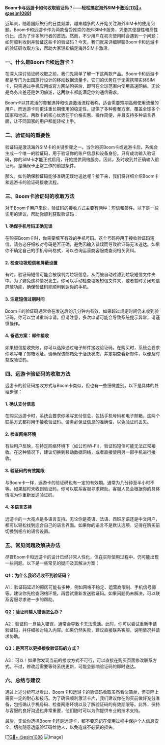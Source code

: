 **Boom卡与远游卡如何收取验证码？——轻松搞定海外SIM卡激活[[TG💪+ @esim1088](https://t.me/s/esim1088)]**

近年来，随着国际旅行的日益频繁，越来越多的人开始关注海外SIM卡的使用问题。Boom卡和远游卡作为两款备受推崇的海外SIM卡服务，凭借其便捷性和高性价比，成为了许多旅行者的首选。然而，不少用户在初次使用时会遇到一个问题：如何顺利收到并验证这些卡的验证码？今天，我们就来详细聊聊Boom卡和远游卡的验证码收取方法，帮助大家轻松搞定海外SIM卡激活。

### 一、什么是Boom卡和远游卡？

在深入探讨验证码收取之前，我们先简单了解一下这两款产品。Boom卡和远游卡都是专门为出国旅行设计的移动数据流量卡。它们的优势在于无需携带实体SIM卡，只需通过手机应用或官方网站购买后，即可在全球范围内使用高速网络。无论是商务出差还是休闲旅游，这两款卡都能满足你的通信需求。

Boom卡以其灵活的套餐选择和快速激活流程著称，适合需要短期高频使用流量的用户。而远游卡则更注重长期使用的稳定性，提供了多种套餐方案，覆盖全球多个国家和地区。两款卡的核心优势在于价格实惠、操作简便，并且支持多种语言界面，让不同国家的用户都能轻松上手。

### 二、验证码的重要性

验证码是激活海外SIM卡的关键步骤之一。当你购买Boom卡或远游卡后，系统会生成一个唯一的验证码，用于验证你的账户信息和设备身份。只有成功输入验证码，你的SIM卡才能正式启用，开始提供网络服务。因此，及时收到并正确输入验证码，是确保卡正常工作的前提条件。

那么，如何确保验证码能够准确无误地送达呢？接下来，我们将详细介绍Boom卡和远游卡的验证码接收流程。

### 三、Boom卡验证码的收取方法

对于Boom卡用户来说，验证码的接收方式主要有两种：短信和邮件。以下是一些实用的建议，帮助你顺利获取验证码：

#### 1. 确保手机号码正确无误
在购买Boom卡时，你需要填写有效的手机号码。这个号码将用于接收验证码短信。请务必仔细核对号码是否正确，避免因输入错误而导致验证码无法送达。如果你不确定自己的手机号码格式，可以咨询运营商客服或查阅相关资料。

#### 2. 检查垃圾短信和屏蔽设置
有时，验证码短信可能会被误判为垃圾信息，从而被自动过滤到垃圾短信文件夹中。为了避免这种情况发生，你可以手动检查垃圾短信文件夹，或者暂时关闭短信屏蔽功能，确保验证码能顺利到达你的手机。

#### 3. 注意短信过期时间
Boom卡的验证码通常会在发送后的几分钟内有效。如果超过规定时间仍未收到验证码，你可以尝试重新申请。但请注意，多次申请可能会导致系统提示异常，请谨慎操作。

#### 4. 备选方案：邮件接收
如果短信接收失败，你可以选择通过电子邮件接收验证码。在购买时，系统会要求你填写电子邮箱地址。请确保该邮箱处于活跃状态，并定期查看新邮件，以便及时获取验证码。

### 四、远游卡验证码的收取方法

远游卡的验证码接收方式与Boom卡类似，但也有一些细微差别。以下是具体的处理步骤：

#### 1. 确认支付信息
在购买远游卡时，系统会要求你填写支付信息，包括手机号码和电子邮箱。这两个联系方式都将用于接收验证码。请务必保证信息的准确性，以免验证码丢失。

#### 2. 检查网络环境
有些用户反映，在特定网络环境下（如公司Wi-Fi），验证码短信可能无法正常接收。在这种情况下，建议切换到移动数据网络，或者直接使用另一部手机进行接收。

#### 3. 验证码的有效期限
与Boom卡一样，远游卡的验证码也有一定的有效期。通常为几分钟至半小时不等。如果超时未收到验证码，你可以联系客服寻求帮助。客服人员会根据你的具体情况为你重新发送验证码。

#### 4. 多语言支持
远游卡的一大亮点是多语言支持。无论你是英语、法语、西班牙语还是中文用户，都可以轻松找到适合自己的语言界面。如果你的语言不是默认选项，记得在购买前切换到相应的语言设置。

### 五、常见问题及解决办法

尽管Boom卡和远游卡的设计已经非常人性化，但在实际使用过程中，仍可能出现一些问题。以下是一些常见的疑问及其解决方案：

#### Q1：为什么我迟迟收不到验证码？
A1：验证码延迟的原因可能有多种，例如网络不稳定、运营商限制、手机信号弱等。建议你先检查网络环境，再尝试重新发送验证码。如果问题仍未解决，可以联系客服寻求进一步的帮助。

#### Q2：验证码输入错误怎么办？
A2：验证码一旦输入错误，通常会导致卡无法激活。此时，你可以尝试重新申请验证码，并仔细核对输入内容。如果仍然失败，建议直接联系客服，说明情况并请求协助。

#### Q3：是否可以更换接收验证码的方式？
A3：可以！如果你发现当前的接收方式不可行，可以直接在购买页面修改联系方式。不过，修改后需要等待系统更新，可能会影响验证码的即时送达。

### 六、总结与建议

通过上述分析可以看出，Boom卡和远游卡的验证码收取虽然看似简单，但实际上需要一定的耐心和技巧。为了确保顺利激活卡片，我们建议你在购买前做好充分准备，包括确认手机号码、检查网络环境以及了解验证码的有效期限等。此外，保持与客服的良好沟通也非常重要，他们随时可以为你提供专业的技术支持。

最后，无论你选择Boom卡还是远游卡，都不要忘记在使用过程中保护个人信息安全。切勿随意透露验证码给他人，以免造成不必要的损失。

[[TG💪+ @esim1088](https://t.me/s/esim1088) ![Image](https://i.postimg.cc/4NQfJmqS/Snipaste-2025-05-13-00-14-12.png)]